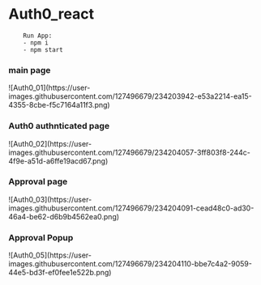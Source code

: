 # Auth0_react

        Run App: 
        - npm i 
        - npm start

<h3>main page</h3>
![Auth0_01](https://user-images.githubusercontent.com/127496679/234203942-e53a2214-ea15-4355-8cbe-f5c7164a11f3.png)

<h3>Auth0 authnticated page</h3>
![Auth0_02](https://user-images.githubusercontent.com/127496679/234204057-3ff803f8-244c-4f9e-a51d-a6ffe19acd67.png)

<h3>Approval page</h3>
![Auth0_03](https://user-images.githubusercontent.com/127496679/234204091-cead48c0-ad30-46a4-be62-d6b9b4562ea0.png)

<h3>Approval Popup</h3>
![Auth0_05](https://user-images.githubusercontent.com/127496679/234204110-bbe7c4a2-9059-44e5-bd3f-ef0fee1e522b.png)
